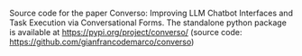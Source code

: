 Source code for the paper Converso: Improving LLM Chatbot Interfaces and Task
Execution via Conversational Forms.
The standalone python package is available at https://pypi.org/project/converso/ (source code: https://github.com/gianfrancodemarco/converso)